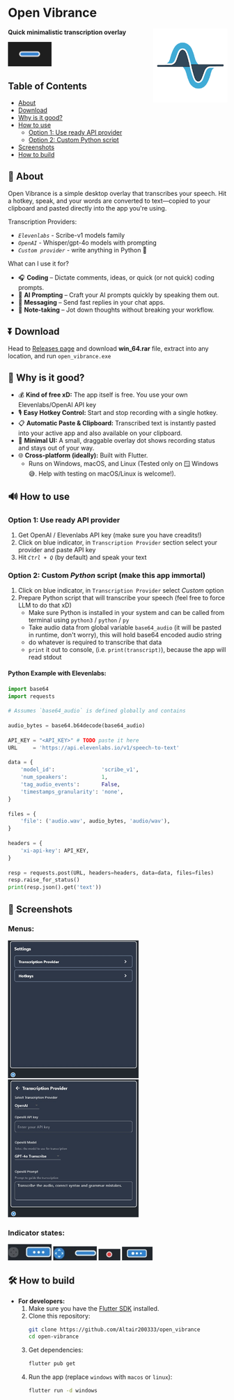 # Open Vibrance

> <img src="imgs/logo.png" width="170" align="right"/>

**Quick minimalistic transcription overlay**

<img src="./imgs/demo.gif" alt="Demo" width="100" />

## Table of Contents

- [About](#-about)
- [Download](#-download)
- [Why is it good?](#-why-is-it-good)
- [How to use](#-how-to-use)
  - [Option 1: Use ready API provider](#option-1-use-ready-api-provider)
  - [Option 2: Custom Python script](#option-2-custom-python-script-make-this-app-immortal)
- [Screenshots](#-screenshots)
- [How to build](#-how-to-build)

## 🚀 About


Open Vibrance is a simple desktop overlay that transcribes your speech. Hit a hotkey, speak, and your words are converted to text—copied to your clipboard and pasted directly into the app you're using.

Transcription Providers:
- *`Elevenlabs`* - Scribe-v1 models family
- *`OpenAI`* - Whisper/gpt-4o models with prompting
- *`Custom provider`* - write anything in Python 🐍

What can I use it for?

- 🎧 **Coding** – Dictate comments, ideas, or quick (or not quick) coding prompts.
- 🚀 **AI Prompting** – Craft your AI prompts quickly by speaking them out.
- 💬 **Messaging** – Send fast replies in your chat apps.
- 📝 **Note-taking** – Jot down thoughts without breaking your workflow.

## ⏬ Download

Head to [Releases page](https://github.com/Altair200333/open_vibrance/releases) and download __win_64.rar__ file, extract into any location, and run `open_vibrance.exe`

## 💫 Why is it good?
- 💰 **Kind of free xD:** The app itself is free. You use your own Elevenlabs/OpenAI API key
- 🎙️ **Easy Hotkey Control:** Start and stop recording with a single hotkey.
- 📋 **Automatic Paste & Clipboard:** Transcribed text is instantly pasted into your active app and also available on your clipboard.
- 📌 **Minimal UI:** A small, draggable overlay dot shows recording status and stays out of your way.
- 🌐 **Cross-platform (ideally):** Built with Flutter. 
  - Runs on Windows, macOS, and Linux (Tested only on 🪟 Windows 😅. Help with testing on macOS/Linux is welcome!).

## 🔊 How to use

### Option 1: Use ready API provider

1. Get OpenAI / Elevenlabs API key (make sure you have creadits!)
2. Click on blue indicator, in `Transcription Provider` section select your provider and paste API key
3. Hit *`Ctrl + Q`* (by default) and speak your text

### Option 2: Custom *Python* script (make this app immortal)

1. Click on blue indicator, in `Transcription Provider` select *Custom* option
2. Prepare Python script that will transcribe your speech (feel free to force LLM to do that xD)
    - Make sure Python is installed in your system and can be called from terminal using `python3` / `python` / `py`
    - Take audio data from global variable `base64_audio` (it will be pasted in runtime, don't worry), this will hold base64 encoded audio string
    - do whatever is required to transcribe that data
    - `print` it out to console, (i.e. `print(transcript)`), because the app will read stdout


#### Python Example with Elevenlabs:

```python
import base64
import requests

# Assumes `base64_audio` is defined globally and contains

audio_bytes = base64.b64decode(base64_audio)

API_KEY = "<API_KEY>" # TODO paste it here
URL     = 'https://api.elevenlabs.io/v1/speech-to-text'

data = {
    'model_id':               'scribe_v1',
    'num_speakers':           1,
    'tag_audio_events':       False,
    'timestamps_granularity': 'none',
}

files = {
    'file': ('audio.wav', audio_bytes, 'audio/wav'),
}

headers = {
    'xi-api-key': API_KEY,
}

resp = requests.post(URL, headers=headers, data=data, files=files)
resp.raise_for_status()
print(resp.json().get('text'))
```

## 🎨 Screenshots

### Menus:

<img src="./imgs/main_menu.jpg" alt="Demo" width="300" />
<img src="./imgs/provider_menu.jpg" alt="Demo" width="300" />

### Indicator states:

<img src="./imgs/dot_hover.jpg" alt="Demo" width="100" />

<img src="./imgs/dot_dragging.jpg" alt="Demo" width="100" />

<img src="./imgs/dot_recording.jpg" alt="Demo" width="50" />

<img src="./imgs/dot_processing.jpg" alt="Demo" width="70" />


## 🛠️ How to build
- **For developers:**
    1.  Make sure you have the [Flutter SDK](https://flutter.dev/docs/get-started/install) installed.
    2.  Clone this repository:
        ```bash
        git clone https://github.com/Altair200333/open_vibrance
        cd open-vibrance
        ```
    3.  Get dependencies:
        ```bash
        flutter pub get
        ```
    4.  Run the app (replace `windows` with `macos` or `linux`):
        ```bash
        flutter run -d windows
        ```
